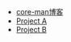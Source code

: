 - [core-man博客](https://core-man.github.io)
- [Project A](https://www.ntu.edu.sg/home/jiayuanyao)
- [Project B](https://www.ntu.edu.sg/home/jiayuanyao)
